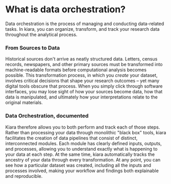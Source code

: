 # What is data orchestration?

Data orchestration is the process of managing and conducting data-related tasks. In kiara, you can organize, transform, and track your research data throughout the analytical process.

### From Sources to Data

Historical sources don't arrive as neatly structured data. Letters, census records, newspapers, and other primary sources must be transformed into machine-readable formats before computational analysis becomes possible. This transformation process, in which you _create_ your dataset, involves critical decisions that shape your research outcomes – yet many digital tools obscure that process. When you simply click through software interfaces, you may lose sight of how your sources become data, how that data is manipulated, and ultimately how your interpretations relate to the original materials.

### Data Orchestration, documented

Kiara therefore allows you to both perform and track each of those steps. Rather than processing your data through monolithic "black box" tools, kiara facilitates the creation of data pipelines that consist of distinct, interconnected modules. Each module has clearly defined inputs, outputs, and processes, allowing you to understand exactly what is happening to your data at each step. At the same time, kiara automatically tracks the ancestry of your data through every transformation. At any point, you can see how a particular dataset was created, including all the inputs and processes involved, making your workflow and findings both explainable and reproducible.
